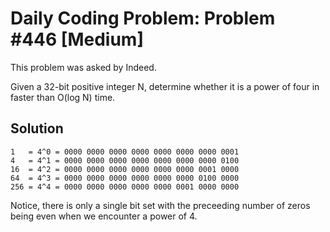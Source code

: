 # Daily Coding Problem: Problem #446 [Medium]

This problem was asked by Indeed.

Given a 32-bit positive integer N, determine whether it is a power of four in faster than O(log N) time.

## Solution

```text
1   = 4^0 = 0000 0000 0000 0000 0000 0000 0000 0001
4   = 4^1 = 0000 0000 0000 0000 0000 0000 0000 0100
16  = 4^2 = 0000 0000 0000 0000 0000 0000 0001 0000
64  = 4^3 = 0000 0000 0000 0000 0000 0000 0100 0000
256 = 4^4 = 0000 0000 0000 0000 0000 0001 0000 0000
```

Notice, there is only a single bit set with the preceeding number of zeros being even when we encounter a power of 4.
